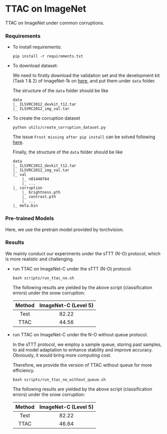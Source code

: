 # TTAC on ImageNet

TTAC on ImageNet under common corruptions.

### Requirements

- To install requirements:

    ```
    pip install -r requirements.txt
    ```

- To download dataset:

    We need to firstly download the validation set and the development kit (Task 1 & 2) of ImageNet-1k on [here](https://image-net.org/challenges/LSVRC/2012/index.php), and put them under `data` folder.

    The structure of the `data` folder should be like

    ```
    data
    |_ ILSVRC2012_devkit_t12.tar
    |_ ILSVRC2012_img_val.tar
    ```

- To create the corruption dataset
    ```
    python utils/create_corruption_dataset.py
    ```

    The issue `Frost missing after pip install` can be solved following [here](https://github.com/hendrycks/robustness/issues/4#issuecomment-427226016).

    Finally, the structure of the `data` folder should be like
    ```
    data
    |_ ILSVRC2012_devkit_t12.tar
    |_ ILSVRC2012_img_val.tar
    |_ val
        |_ n01440764
        |_ ...
    |_ corruption
        |_ brightness.pth
        |_ contrast.pth
        |_ ...
    |_ meta.bin
    ```

### Pre-trained Models

Here, we use the pretrain model provided by torchvision.

### Results

We mainly conduct our experiments under the sTTT (N-O) protocol, which is more realistic and challenging.

- run TTAC on ImageNet-C under the sTTT (N-O) protocol.
  
    ```
    bash scripts/run_ttac_no.sh
    ```

    The following results are yielded by the above script (classification errors) under the snow corruption:

    | Method | ImageNet-C (Level 5) |
    |:------:|:----------:|
    |  Test  |   82.22    |
    |  TTAC  |   44.56     |

- run TTAC on ImageNet-C under the N-O without queue protocol.
  
    In the sTTT protocol, we employ a sample queue, storing past samples, to aid model adaptation to enhance stability and improve accuracy. Obviously, it would bring more computing cost. 

    Therefore, we provide the version of TTAC without queue for more efficiency.

    ```
    bash scripts/run_ttac_no_without_queue.sh
    ```

    The following results are yielded by the above script (classification errors) under the snow corruption:

    | Method | ImageNet-C (Level 5) |
    |:------:|:----------:|
    |  Test  |   82.22    |
    |  TTAC  |   46.64     |
